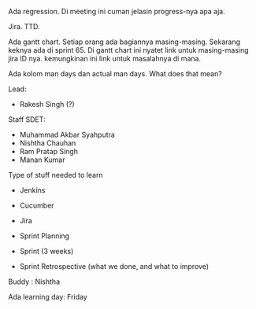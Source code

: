 Ada regression. Di meeting ini cuman jelasin progress-nya apa aja.

Jira. TTD. 

Ada gantt chart. Setiap orang ada bagiannya masing-masing. Sekarang keknya ada di sprint 65. Di gantt chart ini nyatet link untuk masing-masing jira ID nya. kemungkinan ini link untuk masalahnya di mana.

Ada kolom man days dan actual man days. What does that mean? 

Lead:
- Rakesh Singh (?)

Staff SDET:
- Muhammad Akbar Syahputra
- Nishtha Chauhan
- Ram Pratap Singh
- Manan Kumar

Type of stuff needed to learn
- Jenkins
- Cucumber
- Jira


- Sprint Planning
- Sprint (3 weeks)
- Sprint Retrospective (what we done, and what to improve)

Buddy : Nishtha

Ada learning day: Friday

